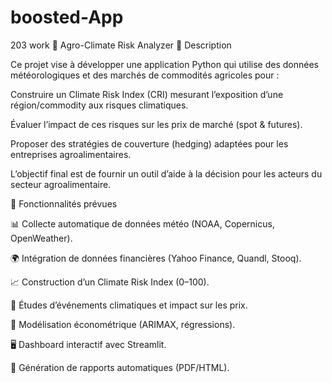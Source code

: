 # boosted-App
203 work
🌾 Agro-Climate Risk Analyzer
📌 Description

Ce projet vise à développer une application Python qui utilise des données météorologiques et des marchés de commodités agricoles pour :

Construire un Climate Risk Index (CRI) mesurant l’exposition d’une région/commodity aux risques climatiques.

Évaluer l’impact de ces risques sur les prix de marché (spot & futures).

Proposer des stratégies de couverture (hedging) adaptées pour les entreprises agroalimentaires.

L’objectif final est de fournir un outil d’aide à la décision pour les acteurs du secteur agroalimentaire.

🚀 Fonctionnalités prévues

📊 Collecte automatique de données météo (NOAA, Copernicus, OpenWeather).

🌍 Intégration de données financières (Yahoo Finance, Quandl, Stooq).

📈 Construction d’un Climate Risk Index (0–100).

🔎 Études d’événements climatiques et impact sur les prix.

🧮 Modélisation économétrique (ARIMAX, régressions).

🖥️ Dashboard interactif avec Streamlit.

📑 Génération de rapports automatiques (PDF/HTML).
